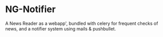 # NG-Notifier
A News Reader as a webapp', bundled with celery for frequent checks of news, and a notifier system using mails &amp; pushbullet.
